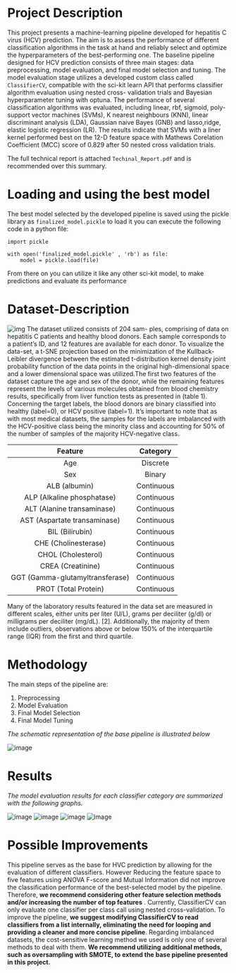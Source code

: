 # Project Description
This project presents a machine-learning pipeline developed for hepatitis C virus (HCV) prediction. The aim is to assess the
performance of different classification algorithms in the task at hand and reliably select and optimize the hyperparameters of
the best-performing one. The baseline pipeline designed for HCV prediction consists of three main stages: data preprocessing,
model evaluation, and final model selection and tuning. The model evaluation stage utilizes a developed custom class
called `ClassifierCV`, compatible with the sci-kit learn API that performs classifier algorithm evaluation using nested cross-
validation trials and Bayesian hyperparameter tuning with optuna. The performance of several classification algorithms
was evaluated, including linear, rbf, sigmoid, poly-support vector machines (SVMs), K nearest neighbours (KNN), linear
discriminant analysis (LDA), Gaussian naive Bayes (GNB) and lasso,ridge, elastic logistic regression (LR). The results
indicate that SVMs with a liner kernel performed best on the 12-D feature space with Mathews Corelation Coefficient (MCC) 
score of $0.829$ after 50 nested cross validation trials.

The full technical report is attached `Techinal_Report.pdf` and is recommended over this summary.

# Loading and using the best model 
The best model selected by the developed pipeline is saved using the pickle library as `finalized_model.pickle` to load it you can execute the following code in a python file:
```
import pickle

with open('finalized_model.pickle' , 'rb') as file:
    model = pickle.load(file)   
```
From there on you can utilize it like any other sci-kit model, to make predictions and evaluate its performance

# Dataset-Description

![img](images/initial_tsne.png)
The dataset utilized consists of 204 sam-
ples, comprising of data on hepatitis C patients and
healthy blood donors. Each sample corresponds to
a patient’s ID, and 12 features are available for each
donor. To visualize the data-set, a t-SNE projection
based on the minimization of the Kullback-Leibler divergence between the estimated t-distribution kernel
density joint probability function of the data points
in the original high-dimensional space and a lower dimensional space was utilized.The first two features of the dataset capture the age and
sex of the donor, while the remaining features represent the levels of various molecules obtained from
blood chemistry results, specifically from liver function tests as presented in (table 1). Concerning the
target labels, the blood donors are binary classified
into healthy (label=0), or HCV positive (label=1). It’s
important to note that as with most medical datasets, the samples for the labels are imbalanced with
the HCV-positive class being the minority class and
accounting for 50% of the number of samples of the
majority HCV-negative class.

| **Feature**                     | **Category** |
|:-------------------------------:|:------------:|
| Age                             | Discrete     |
| Sex                             | Binary       |
| ALB (albumin)                   | Continuous   |
| ALP (Alkaline phosphatase)      | Continuous   |
| ALT (Alanine transaminase)      | Continuous   |
| AST (Aspartate transaminase)    | Continuous   |
| BIL (Bilirubin)                 | Continuous   |
| CHE (Cholinesterase)            | Continuous   |
| CHOL (Cholesterol)              | Continuous   |
| CREA (Creatinine)               | Continuous   |
| GGT (Gamma-glutamyltransferase) | Continuous   |
| PROT (Total Protein)            | Continuous   |

Many of the laboratory results featured in the data
set are measured in different scales, either units per
liter (U/L), grams per deciliter (g/dl) or milligrams
per deciliter (mg/dL). [2]. Additionally, the majority
of them include outliers, observations above or below
150% of the interquartile range (IQR) from the first and third quartile.

# Methodology
The main steps of the pipeline are:
1.  Preprocessing
2.  Model Evaluation
3.  Final Model Selection
4.  Final Model Tuning

*The schematic representation of the base pipeline is illustrated below*

![image](schematics/pipeline_schematic.drawio.png)

# Results 
*The model evaluation results for each classifier category are summarized with the following graphs.*

![image](images/metric_boxplot.png)
![image](images/Normilization_heatmap.png)
![image](images/c_parameter_proba.png)
![image](images/joint.png)


# Possible Improvements
This pipeline serves as the base for HVC prediction by allowing for the evaluation of different classifiers. However
Reducing the feature space to five features using ANOVA
F-score and Mutual Information did not improve
the classification performance of the best-selected
model by the pipeline. Therefore, **we recommend
considering other feature selection methods and/or
increasing the number of top features**
. Currently,
ClassifierCV can only evaluate one classifier per class
call using nested cross-validation. To improve the
pipeline, **we suggest modifying ClassifierCV to read
classifiers from a list internally, eliminating the
need for looping and providing a cleaner and more
concise pipeline**. Regarding imbalanced datasets, the
cost-sensitive learning method we used is only one of
several methods to deal with them. **We recommend
utilizing additional methods, such as oversampling
with SMOTE, to extend the base pipeline presented
in this project.**
